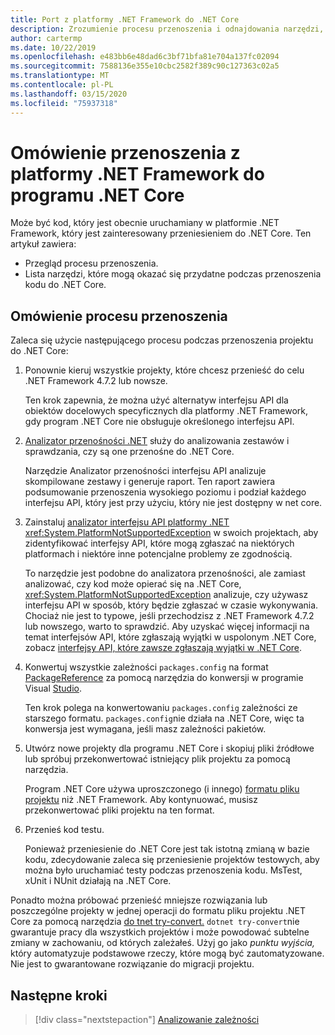 ```yaml
---
title: Port z platformy .NET Framework do .NET Core
description: Zrozumienie procesu przenoszenia i odnajdowania narzędzi, które mogą okazać się przydatne podczas przenoszenia projektu .NET Framework do .NET Core.
author: cartermp
ms.date: 10/22/2019
ms.openlocfilehash: e483bb6e48dad6c3bf71bfa81e704a137fc02094
ms.sourcegitcommit: 7588136e355e10cbc2582f389c90c127363c02a5
ms.translationtype: MT
ms.contentlocale: pl-PL
ms.lasthandoff: 03/15/2020
ms.locfileid: "75937318"
---
```

# <a name="overview-of-porting-from-net-framework-to-net-core"></a>Omówienie przenoszenia z platformy .NET Framework do programu .NET Core

Może być kod, który jest obecnie uruchamiany w platformie .NET Framework, który jest zainteresowany przeniesieniem do .NET Core. Ten artykuł zawiera:

* Przegląd procesu przenoszenia.
* Lista narzędzi, które mogą okazać się przydatne podczas przenoszenia kodu do .NET Core.

## <a name="overview-of-the-porting-process"></a>Omówienie procesu przenoszenia

Zaleca się użycie następującego procesu podczas przenoszenia projektu do .NET Core:

1. Ponownie kieruj wszystkie projekty, które chcesz przenieść do celu .NET Framework 4.7.2 lub nowsze.

   Ten krok zapewnia, że można użyć alternatyw interfejsu API dla obiektów docelowych specyficznych dla platformy .NET Framework, gdy program .NET Core nie obsługuje określonego interfejsu API.

2. [Analizator przenośności .NET](../../standard/analyzers/portability-analyzer.md) służy do analizowania zestawów i sprawdzania, czy są one przenośne do .NET Core.

   Narzędzie Analizator przenośności interfejsu API analizuje skompilowane zestawy i generuje raport. Ten raport zawiera podsumowanie przenoszenia wysokiego poziomu i podział każdego interfejsu API, który jest przy użyciu, który nie jest dostępny w net core.

3. Zainstaluj [analizator interfejsu API platformy .NET](../../standard/analyzers/api-analyzer.md) <xref:System.PlatformNotSupportedException> w swoich projektach, aby zidentyfikować interfejsy API, które mogą zgłaszać na niektórych platformach i niektóre inne potencjalne problemy ze zgodnością.

   To narzędzie jest podobne do analizatora przenośności, ale zamiast analizować, czy kod może opierać się na .NET Core, <xref:System.PlatformNotSupportedException> analizuje, czy używasz interfejsu API w sposób, który będzie zgłaszać w czasie wykonywania. Chociaż nie jest to typowe, jeśli przechodzisz z .NET Framework 4.7.2 lub nowszego, warto to sprawdzić. Aby uzyskać więcej informacji na temat interfejsów API, które zgłaszają wyjątki w uspolonym .NET Core, zobacz [interfejsy API, które zawsze zgłaszają wyjątki w .NET Core](../compatibility/unsupported-apis.md).

4. Konwertuj wszystkie zależności `packages.config` na format [PackageReference](/nuget/consume-packages/package-references-in-project-files) za pomocą narzędzia do konwersji w programie Visual [Studio](/nuget/consume-packages/migrate-packages-config-to-package-reference).

   Ten krok polega na konwertowaniu `packages.config` zależności ze starszego formatu. `packages.config`nie działa na .NET Core, więc ta konwersja jest wymagana, jeśli masz zależności pakietów.

5. Utwórz nowe projekty dla programu .NET Core i skopiuj pliki źródłowe lub spróbuj przekonwertować istniejący plik projektu za pomocą narzędzia.

   Program .NET Core używa uproszczonego (i innego) [formatu pliku projektu](../tools/csproj.md) niż .NET Framework. Aby kontynuować, musisz przekonwertować pliki projektu na ten format.

6. Przenieś kod testu.

   Ponieważ przeniesienie do .NET Core jest tak istotną zmianą w bazie kodu, zdecydowanie zaleca się przeniesienie projektów testowych, aby można było uruchamiać testy podczas przenoszenia kodu. MsTest, xUnit i NUnit działają na .NET Core.

Ponadto można próbować przenieść mniejsze rozwiązania lub poszczególne projekty w jednej operacji do formatu pliku projektu .NET Core za pomocą narzędzia [do tnet try-convert.](https://github.com/dotnet/try-convert) `dotnet try-convert`nie gwarantuje pracy dla wszystkich projektów i może powodować subtelne zmiany w zachowaniu, od których zależałeś. Użyj go jako _punktu wyjścia,_ który automatyzuje podstawowe rzeczy, które mogą być zautomatyzowane. Nie jest to gwarantowane rozwiązanie do migracji projektu.

## <a name="next-steps"></a>Następne kroki

>[!div class="nextstepaction"]
>[Analizowanie zależności](third-party-deps.md)
